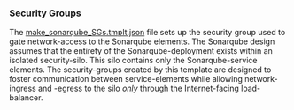 ### Security Groups

The [make_sonarqube_SGs.tmplt.json](/Templates/make_sonarqube_SGs.tmplt.json) file sets up the security group used to gate network-access to the Sonarqube elements. The Sonarqube design assumes that the entirety of the Sonarqube-deployment exists within an isolated security-silo. This silo contains only the Sonarqube-service elements. The security-groups created by this template are designed to foster communication between service-elements while allowing network-ingress and -egress to the silo _only_ through the Internet-facing load-balancer.
